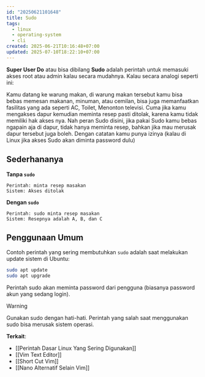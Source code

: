 ```yaml
---
id: "20250621101648"
title: Sudo
tags:
  - linux
  - operating-system
  - cli
created: 2025-06-21T10:16:48+07:00
updated: 2025-07-10T18:22:10+07:00
---
```


**Super User Do** atau bisa dibilang **Sudo** adalah perintah untuk memasuki akses root atau admin kalau secara mudahnya. Kalau secara analogi seperti ini:

Kamu datang ke warung makan, di warung makan tersebut kamu bisa bebas memesan makanan, minuman, atau cemilan, bisa juga memanfaatkan fasilitas yang ada seperti AC, Toilet, Menonton televisi. Cuma jika kamu mengakses dapur kemudian meminta resep pasti ditolak, karena kamu tidak memiliki hak akses nya. Nah peran Sudo disini, jika pakai Sudo kamu bebas ngapain aja di dapur, tidak hanya meminta resep, bahkan jika mau merusak dapur tersebut juga boleh. Dengan catatan kamu punya izinya (kalau di Linux jika akses Sudo akan diminta password dulu)

## Sederhananya

**Tanpa `sudo`**

```
Perintah: minta resep masakan
Sistem: Akses ditolak
```

**Dengan `sudo`**

```
Perintah: sudo minta resep masakan
Sistem: Resepnya adalah A, B, dan C
```

## Penggunaan Umum

Contoh perintah yang sering membutuhkan `sudo` adalah saat melakukan update sistem di Ubuntu:

```bash
sudo apt update
sudo apt upgrade
```

Perintah sudo akan meminta password dari pengguna (biasanya password akun yang sedang login).

> [!warning]
> Gunakan sudo dengan hati-hati. Perintah yang salah saat menggunakan sudo bisa merusak sistem operasi.

**Terkait**:

- [[Perintah Dasar Linux Yang Sering Digunakan]]
- [[Vim Text Editor]]
- [[Short Cut Vim]]
- [[Nano Alternatif Selain Vim]]
